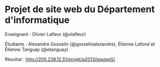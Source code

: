 Projet de site web du Département d'informatique
================================================
Enseignant : Olivier Lafleur (@olafleur)

Étudiants : Alexandre Gosselin (@gosselinalexandre), Étienne Lafond et Étienne Tanguay (@etanguay)

Résultat : http://205.236.12.51/projet/a2013/equipe5/

